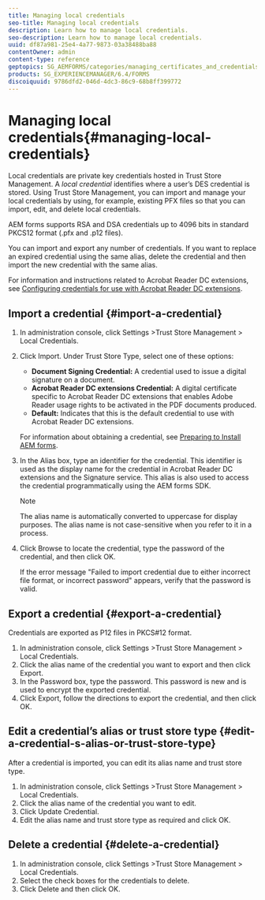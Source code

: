 ```yaml
---
title: Managing local credentials
seo-title: Managing local credentials
description: Learn how to manage local credentials.
seo-description: Learn how to manage local credentials.
uuid: df87a981-25e4-4a77-9873-03a38488ba88
contentOwner: admin
content-type: reference
geptopics: SG_AEMFORMS/categories/managing_certificates_and_credentials
products: SG_EXPERIENCEMANAGER/6.4/FORMS
discoiquuid: 9786dfd2-046d-4dc3-86c9-68b8ff399772
---
```


# Managing local credentials{#managing-local-credentials}

Local credentials are private key credentials hosted in Trust Store Management. A *local credential* identifies where a user’s DES credential is stored. Using Trust Store Management, you can import and manage your local credentials by using, for example, existing PFX files so that you can import, edit, and delete local credentials.

AEM forms supports RSA and DSA credentials up to 4096 bits in standard PKCS12 format (.pfx and .p12 files).

You can import and export any number of credentials. If you want to replace an expired credential using the same alias, delete the credential and then import the new credential with the same alias.

For information and instructions related to Acrobat Reader DC extensions, see [Configuring credentials for use with Acrobat Reader DC extensions](../../../forms/using/admin-help/configuring-credentials-acrobat-reader-dc.md#configuring-credentials-for-use-with-acrobat-reader-dc-extensions).

## Import a credential {#import-a-credential}

1. In administration console, click Settings &gt;Trust Store Management &gt; Local Credentials.
1. Click Import. Under Trust Store Type, select one of these options:

    * **Document Signing Credential:** A credential used to issue a digital signature on a document.
    * **Acrobat Reader DC extensions Credential:** A digital certificate specific to Acrobat Reader DC extensions that enables Adobe Reader usage rights to be activated in the PDF documents produced.
    * **Default:** Indicates that this is the default credential to use with Acrobat Reader DC extensions.

   For information about obtaining a credential, see [Preparing to Install AEM forms](http://www.adobe.com/go/learn_aemforms_prepareInstallsingle_63).

1. In the Alias box, type an identifier for the credential. This identifier is used as the display name for the credential in Acrobat Reader DC extensions and the Signature service. This alias is also used to access the credential programmatically using the AEM forms SDK.

   >[!NOTE]
   >
   >The alias name is automatically converted to uppercase for display purposes. The alias name is not case-sensitive when you refer to it in a process.

1. Click Browse to locate the credential, type the password of the credential, and then click OK.

   If the error message "Failed to import credential due to either incorrect file format, or incorrect password" appears, verify that the password is valid.

## Export a credential {#export-a-credential}

Credentials are exported as P12 files in PKCS#12 format.

1. In administration console, click Settings &gt;Trust Store Management &gt; Local Credentials.
1. Click the alias name of the credential you want to export and then click Export.
1. In the Password box, type the password. This password is new and is used to encrypt the exported credential.
1. Click Export, follow the directions to export the credential, and then click OK.

## Edit a credential’s alias or trust store type {#edit-a-credential-s-alias-or-trust-store-type}

After a credential is imported, you can edit its alias name and trust store type.

1. In administration console, click Settings &gt;Trust Store Management &gt; Local Credentials.
1. Click the alias name of the credential you want to edit.
1. Click Update Credential.
1. Edit the alias name and trust store type as required and click OK.

## Delete a credential {#delete-a-credential}

1. In administration console, click Settings &gt;Trust Store Management &gt; Local Credentials.
1. Select the check boxes for the credentials to delete.
1. Click Delete and then click OK.

